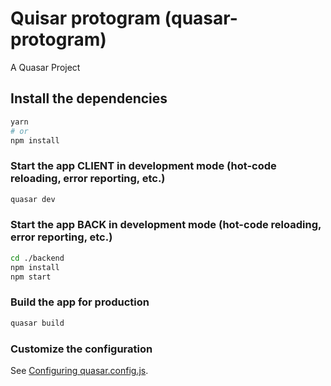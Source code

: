 # Quisar protogram (quasar-protogram)

A Quasar Project

## Install the dependencies
```bash
yarn
# or
npm install
```

### Start the app CLIENT in development mode (hot-code reloading, error reporting, etc.)
```bash
quasar dev
```

### Start the app BACK in development mode (hot-code reloading, error reporting, etc.)
```bash
cd ./backend
npm install
npm start
```


### Build the app for production
```bash
quasar build
```

### Customize the configuration
See [Configuring quasar.config.js](https://v2.quasar.dev/quasar-cli-webpack/quasar-config-js).
